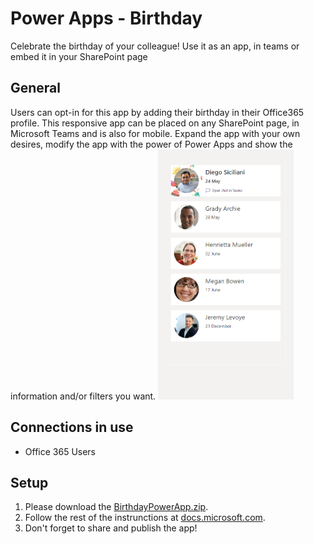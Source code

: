 # Power Apps - Birthday
Celebrate the birthday of your colleague! Use it as an app, in teams or embed it in your SharePoint page

## General
Users can opt-in for this app by adding their birthday in their Office365 profile.
This responsive app can be placed on any SharePoint page, in Microsoft Teams and is also for mobile. Expand the app with your own desires, modify the app with the power of Power Apps and show the information and/or filters you want.
<img src="/AppPreview1.png?raw=true" height="400">
  
## Connections in use
* Office 365 Users

## Setup
1. Please download the [BirthdayPowerApp.zip](/../../raw/main/BirthdayPowerApp.zip).
2. Follow the rest of the instrunctions at [docs.microsoft.com](https://docs.microsoft.com/power-apps/maker/canvas-apps/export-import-app#importing-a-canvas-app-package).
4. Don't forget to share and publish the app!
